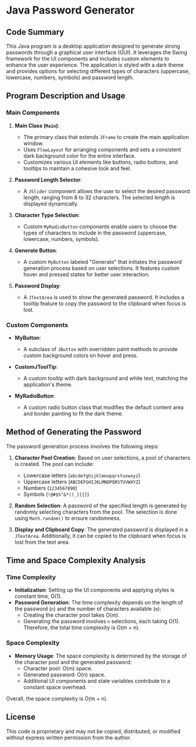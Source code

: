 # Java Password Generator

## Code Summary

This Java program is a desktop application designed to generate strong passwords through a graphical user interface (GUI). It leverages the Swing framework for the UI components and includes custom elements to enhance the user experience. The application is styled with a dark theme and provides options for selecting different types of characters (uppercase, lowercase, numbers, symbols) and password length.

## Program Description and Usage

### Main Components

1. **Main Class (`Main`)**:
   - The primary class that extends `JFrame` to create the main application window.
   - Uses `FlowLayout` for arranging components and sets a consistent dark background color for the entire interface.
   - Customizes various UI elements like buttons, radio buttons, and tooltips to maintain a cohesive look and feel.

2. **Password Length Selector**:
   - A `JSlider` component allows the user to select the desired password length, ranging from 8 to 32 characters. The selected length is displayed dynamically.

3. **Character Type Selection**:
   - Custom `MyRadioButton` components enable users to choose the types of characters to include in the password (uppercase, lowercase, numbers, symbols).

4. **Generate Button**:
   - A custom `MyButton` labeled "Generate" that initiates the password generation process based on user selections. It features custom hover and pressed states for better user interaction.

5. **Password Display**:
   - A `JTextArea` is used to show the generated password. It includes a tooltip feature to copy the password to the clipboard when focus is lost.

### Custom Components

- **MyButton**:
  - A subclass of `JButton` with overridden paint methods to provide custom background colors on hover and press.

- **CustomJToolTip**:
  - A custom tooltip with dark background and white text, matching the application's theme.

- **MyRadioButton**:
  - A custom radio button class that modifies the default content area and border painting to fit the dark theme.

## Method of Generating the Password

The password generation process involves the following steps:

1. **Character Pool Creation**: Based on user selections, a pool of characters is created. The pool can include:
   - Lowercase letters (`abcdefghijklmnopqrstuvwxyz`)
   - Uppercase letters (`ABCDEFGHIJKLMNOPQRSTUVWXYZ`)
   - Numbers (`1234567890`)
   - Symbols (`!@#$%^&*()_][{}`)

2. **Random Selection**: A password of the specified length is generated by randomly selecting characters from the pool. The selection is done using `Math.random()` to ensure randomness.

3. **Display and Clipboard Copy**: The generated password is displayed in a `JTextArea`. Additionally, it can be copied to the clipboard when focus is lost from the text area.

## Time and Space Complexity Analysis

### Time Complexity

- **Initialization**: Setting up the UI components and applying styles is constant time, O(1).
- **Password Generation**: The time complexity depends on the length of the password (`n`) and the number of characters available (`m`):
  - Creating the character pool takes O(m).
  - Generating the password involves `n` selections, each taking O(1). Therefore, the total time complexity is O(m + n).

### Space Complexity

- **Memory Usage**: The space complexity is determined by the storage of the character pool and the generated password:
  - Character pool: O(m) space.
  - Generated password: O(n) space.
  - Additional UI components and state variables contribute to a constant space overhead.

Overall, the space complexity is O(m + n).

## License

This code is proprietary and may not be copied, distributed, or modified without express written permission from the author.